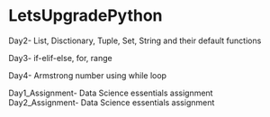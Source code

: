 # LetsUpgradePython

Day2- List, Disctionary, Tuple, Set, String and their default functions

Day3- if-elif-else, for, range 

Day4- Armstrong number using while loop

Day1_Assignment- Data Science essentials assignment  
Day2_Assignment- Data Science essentials assignment  
